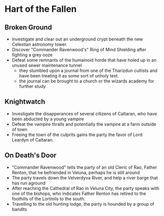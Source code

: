 # Hart of the Fallen

## Broken Ground

- Investigate and clear out an underground crypt beneath the new Celestian astronomy tower.
- Discover "Commander Ravenwood's" Ring of Mind Shielding after fighting a grey ooze
- Defeat some remnants of the humainoid horde that have holed up in an unused sewer maintenance tunnel
    - they stumbled upon a journal from one of the Tharizdun cultists and have been treating it as some sort of unholy text.
    - the journal can be brought to a church or the wizards academy for further study

## Knightwatch

- Investigate the disapperances of several citizens of Caltaran, who have been abducted by a young vampire
- Defeat the vampire thralls and potentially the vampire at a farm outside of town
- Freeing the town of the culprits gains the party the favor of <Name> Lord Leardyn of Caltaran.

## On Death's Door

- "Commander Ravenwood" tells the party of an old Cleric of Rao, Father Renton, that he befriended in Veluna, perhaps he is still around
- The party travels down the Velverdyva River, and help a river barge that has run aground
- After reaching the Cathedral of Rao in Veluna City, the party speaks with one of the bishops, who indicates Father Renton has retired
    to the foothills of the Lortmils to the south.
- Travelling to the old hunting lodge, the party is hounded by a group of bandits
